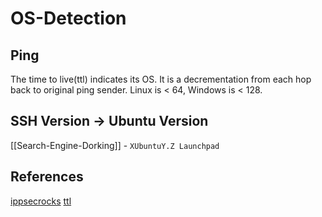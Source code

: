 # OS-Detection

## Ping 

The time to live(ttl) indicates its OS. It is a decrementation from each hop back to original ping sender. Linux is < 64, Windows is < 128. 

## SSH Version -> Ubuntu Version

[[Search-Engine-Dorking]] - `XUbuntuY.Z Launchpad`

## References

[ippsecrocks]()
[ttl](https://ostechnix.com/identify-operating-system-ttl-ping/)
